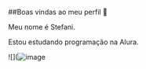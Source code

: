 ##Boas vindas ao meu perfil 🖤

Meu nome é Stefani.

Estou estudando programação na Alura.




![](![image](https://github.com/user-attachments/assets/a21373a1-49a1-4608-9020-832d158ceea6)
